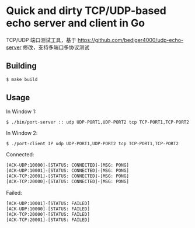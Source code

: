 # Quick and dirty TCP/UDP-based echo server and client in Go

TCP/UDP 端口测试工具，基于 https://github.com/bediger4000/udp-echo-server 修改，支持多端口多协议测试

## Building

```sh
$ make build
```

## Usage

In Window 1:

    $ ./bin/port-server :: udp UDP-PORT1,UDP-PORT2 tcp TCP-PORT1,TCP-PORT2

In Window 2:

    $ ./port-client IP udp UDP-PORT1,UDP-PORT2 tcp TCP-PORT1,TCP-PORT2

Connected:
```sh
[ACK-UDP:10000]-[STATUS: CONNECTED]-[MSG: PONG]
[ACK-UDP:10001]-[STATUS: CONNECTED]-[MSG: PONG]
[ACK-TCP:20001]-[STATUS: CONNECTED]-[MSG: PONG]
[ACK-TCP:20000]-[STATUS: CONNECTED]-[MSG: PONG]
```
Failed:
```sh
[ACK-UDP:10001]-[STATUS: FAILED]
[ACK-UDP:10000]-[STATUS: FAILED]
[ACK-TCP:20000]-[STATUS: FAILED]
[ACK-TCP:20001]-[STATUS: FAILED]
```